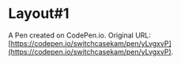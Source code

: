 # Layout#1

A Pen created on CodePen.io. Original URL: [https://codepen.io/switchcasekam/pen/yLvgxvP](https://codepen.io/switchcasekam/pen/yLvgxvP).

